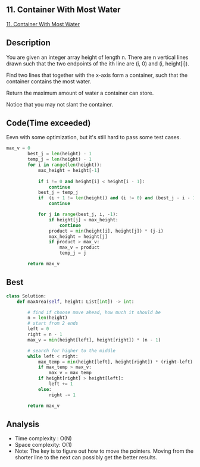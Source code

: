 ## 11. Container With Most Water
[11. Container With Most Water](https://leetcode.com/problems/container-with-most-water/)

## Description

You are given an integer array height of length n. There are n vertical lines drawn such that the two endpoints of the ith line are (i, 0) and (i, height[i]).

Find two lines that together with the x-axis form a container, such that the container contains the most water.

Return the maximum amount of water a container can store.

Notice that you may not slant the container.

## Code(Time exceeded)

Eevn with some optimization, but it's still hard to pass some test cases.

```python
max_v = 0
        best_j = len(height) - 1
        temp_j = len(height) - 1
        for i in range(len(height)):
            max_height = height[-1]
            
            if i != 0 and height[i] < height[i - 1]:
                continue
            best_j = temp_j
            if  (i + 1 != len(height)) and (i != 0) and (best_j - i - 1) * min(height[i + 1], height[best_j]) > (best_j - i) * min(height[i], height[best_j]):
                continue

            for j in range(best_j, i, -1):
                if height[j] < max_height:
                    continue
                product = min(height[i], height[j]) * (j-i)
                max_height = height[j]
                if product > max_v:
                    max_v = product
                    temp_j = j

        return max_v

```

## Best 

```python
class Solution:
    def maxArea(self, height: List[int]) -> int:

        # find if choose move ahead, how much it should be
        n = len(height)
        # start from 2 ends
        left = 0
        right = n - 1
        max_v = min(height[left], height[right]) * (n - 1)

        # search for higher to the middle
        while left < right:
            max_temp = min(height[left], height[right]) * (right-left)
            if max_temp > max_v:
                max_v = max_temp
            if height[right] > height[left]:
                left += 1
            else:
                right -= 1

        return max_v


```

## Analysis
- Time complexity : O(N)
- Space complexity: O(1)
- Note: The key is to figure out how to move the pointers. Moving from the shorter line to the next can possibly get the better results.
